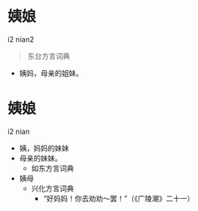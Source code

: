 # 姨娘
i2 nian2
> 东台方言词典
- 姨妈，母亲的姐妹。

# 姨娘
i2 nian
+ 姨，妈妈的妹妹
+ 母亲的妹妹。
  * 如东方言词典
+ 姨母
  * 兴化方言词典
    - “好妈妈！你去劝劝～罢！”（《广陵潮》二十一）
